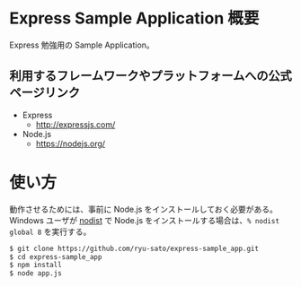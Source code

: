 # Express Sample Application 概要

Express 勉強用の Sample Application。

## 利用するフレームワークやプラットフォームへの公式ページリンク

- Express
    - http://expressjs.com/
- Node.js
    - https://nodejs.org/

# 使い方

動作させるためには、事前に Node.js をインストールしておく必要がある。
Windows ユーザが [nodist](https://github.com/marcelklehr/nodist) で Node.js をインストールする場合は、`% nodist global 8` を実行する。

```sh
$ git clone https://github.com/ryu-sato/express-sample_app.git
$ cd express-sample_app
$ npm install
$ node app.js
```
